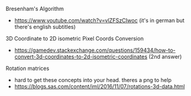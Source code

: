 Bresenham's Algorithm
- https://www.youtube.com/watch?v=vlZFSzCIwoc (it's in german but there's english subtitles)

3D Coordinate to 2D isometric Pixel Coords Conversion
- https://gamedev.stackexchange.com/questions/159434/how-to-convert-3d-coordinates-to-2d-isometric-coordinates (2nd answer)

Rotation matrices
- hard to get these concepts into your head. theres a png to help
- https://blogs.sas.com/content/iml/2016/11/07/rotations-3d-data.html